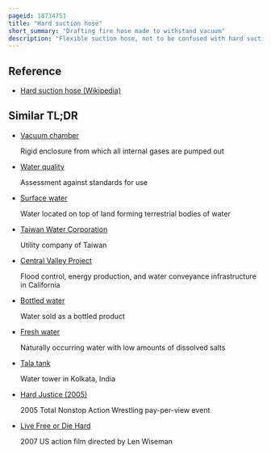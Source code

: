```yaml
---
pageid: 18734751
title: "Hard suction hose"
short_summary: "Drafting fire hose made to withstand vacuum"
description: "Flexible suction hose, not to be confused with hard suction hose in U. S. Is a specific Type of Fire Hose used in drafting Operations when the Fire Engine uses a Vacuum to draw Water from a portable Water Tank Pool or other static Water Source. It is built to withstand Vacuum, rather than Pressure, Abrasion, and Heat. Conversely, hard Suction is capable of withstanding up to 200 Psig, as well as Vacuum. In the United States, it is standard Equipment according to the National Fire Protection Association Standards for Fire Engines. It is used in both structural and Wildland firefighting throughout the World, and is made in various Diameters and Connection Types."
---
```


## Reference

- [Hard suction hose (Wikipedia)](https://en.wikipedia.org/?curid=18734751)

## Similar TL;DR

- [Vacuum chamber](/tldr/en/vacuum-chamber)

  Rigid enclosure from which all internal gases are pumped out

- [Water quality](/tldr/en/water-quality)

  Assessment against standards for use

- [Surface water](/tldr/en/surface-water)

  Water located on top of land forming terrestrial bodies of water

- [Taiwan Water Corporation](/tldr/en/taiwan-water-corporation)

  Utility company of Taiwan

- [Central Valley Project](/tldr/en/central-valley-project)

  Flood control, energy production, and water conveyance infrastructure in California

- [Bottled water](/tldr/en/bottled-water)

  Water sold as a bottled product

- [Fresh water](/tldr/en/fresh-water)

  Naturally occurring water with low amounts of dissolved salts

- [Tala tank](/tldr/en/tala-tank)

  Water tower in Kolkata, India

- [Hard Justice (2005)](/tldr/en/hard-justice-2005)

  2005 Total Nonstop Action Wrestling pay-per-view event

- [Live Free or Die Hard](/tldr/en/live-free-or-die-hard)

  2007 US action film directed by Len Wiseman
